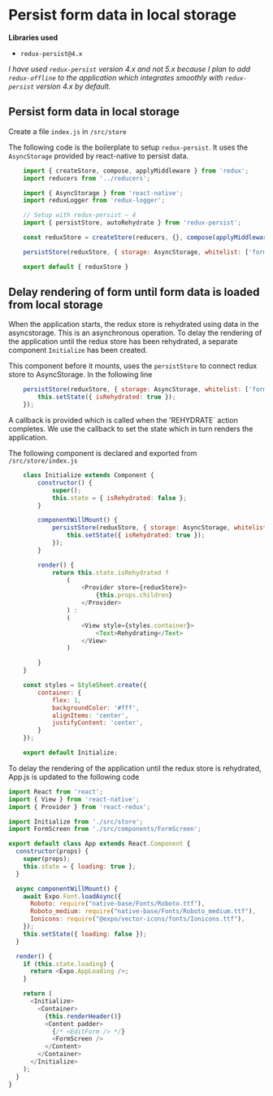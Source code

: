 # Persist form data in local storage

**Libraries used**
  - `redux-persist@4.x`

*I have used `redux-persist` version 4.x and not 5.x because I plan to add `redux-offline` to the application which integrates smoothly with `redux-persist` version 4.x by default.*

## Persist form data in local storage 

Create a file `index.js` in `/src/store`

The following code is the boilerplate to setup `redux-persist`. It uses the `AsyncStorage` provided by react-native to persist data. 

```javascript
    import { createStore, compose, applyMiddleware } from 'redux';
    import reducers from '../reducers';

    import { AsyncStorage } from 'react-native';
    import reduxLogger from 'redux-logger';

    // Setup with redux-persist ~ 4
    import { persistStore, autoRehydrate } from 'redux-persist';

    const reduxStore = createStore(reducers, {}, compose(applyMiddleware(reduxLogger), autoRehydrate()));

    persistStore(reduxStore, { storage: AsyncStorage, whitelist: ['form', 'formTemplates'] });

    export default { reduxStore }
```

## Delay rendering of form until form data is loaded from local storage

When the application starts, the redux store is rehydrated using data in the asyncstorage. This is an asynchronous operation. To delay the rendering of the application until the redux store has been rehydrated, a separate component `Initialize` has been created. 

This component before it mounts, uses the `persistStore` to connect redux store to AsyncStorage. In the following line 

```javascript
    persistStore(reduxStore, { storage: AsyncStorage, whitelist: ['form', 'formTemplates'] }, () => {
        this.setState({ isRehydrated: true });
    });
```
A callback is provided which is called when the 'REHYDRATE` action completes. We use the callback to set the state which in turn renders the application.

The following component is declared and exported from `/src/store/index.js`

```javascript
    class Initialize extends Component {
        constructor() {
            super();
            this.state = { isRehydrated: false };
        }

        componentWillMount() {
            persistStore(reduxStore, { storage: AsyncStorage, whitelist: ['form', 'formTemplates'] }, () => {
                this.setState({ isRehydrated: true });
            });
        }

        render() {
            return this.state.isRehydrated ?
                (
                    <Provider store={reduxStore}>
                        {this.props.children}
                    </Provider>
                ) :
                (
                    <View style={styles.container}>
                        <Text>Rehydrating</Text>
                    </View>
                )

        }
    }

    const styles = StyleSheet.create({
        container: {
            flex: 1,
            backgroundColor: '#fff',
            alignItems: 'center',
            justifyContent: 'center',
        }
    });

    export default Initialize;
```

To delay the rendering of the application until the redux store is rehydrated, App.js is updated to the following code

```javascript
import React from 'react';
import { View } from 'react-native';
import { Provider } from 'react-redux';

import Initialize from './src/store';
import FormScreen from './src/components/FormScreen';

export default class App extends React.Component {
  constructor(props) {
    super(props);
    this.state = { loading: true };
  }

  async componentWillMount() {
    await Expo.Font.loadAsync({
      Roboto: require("native-base/Fonts/Roboto.ttf"),
      Roboto_medium: require("native-base/Fonts/Roboto_medium.ttf"),
      Ionicons: require("@expo/vector-icons/fonts/Ionicons.ttf"),
    });
    this.setState({ loading: false });
  }

  render() {
    if (this.state.loading) {
      return <Expo.AppLoading />;
    }

    return (
      <Initialize>
        <Container>
          {this.renderHeader()}
          <Content padder>
            {/* <EditForm /> */}
            <FormScreen />
          </Content>
        </Container>
      </Initialize>
    );
  }
}
```